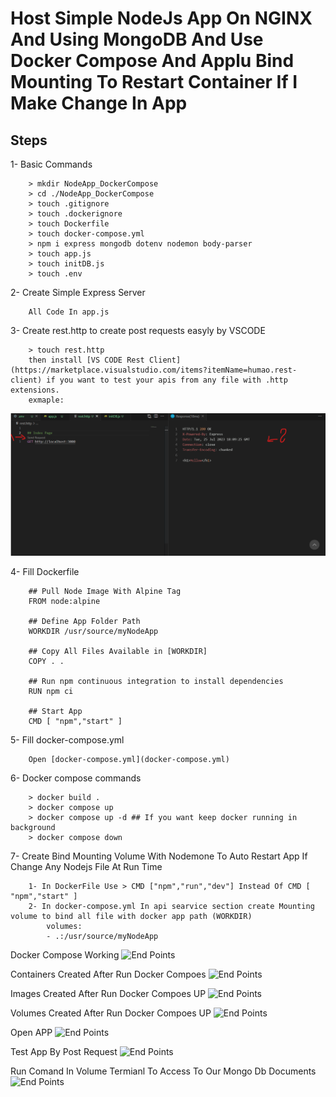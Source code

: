 Host Simple NodeJs App On NGINX And Using MongoDB And Use Docker Compose And Applu Bind Mounting To Restart Container If I Make Change In App 
=====

Steps
-----------------------------------------
1- Basic Commands
```
    > mkdir NodeApp_DockerCompose
    > cd ./NodeApp_DockerCompose
    > touch .gitignore
    > touch .dockerignore
    > touch Dockerfile
    > touch docker-compose.yml
    > npm i express mongodb dotenv nodemon body-parser
    > touch app.js
    > touch initDB.js
    > touch .env
```

2- Create Simple Express Server 
```
    All Code In app.js
```

3- Create rest.http to create post requests easyly by VSCODE
```
    > touch rest.http
    then install [VS CODE Rest Client](https://marketplace.visualstudio.com/items?itemName=humao.rest-client) if you want to test your apis from any file with .http extensions.
    exmaple:
```
![End Points](https://raw.githubusercontent.com/ahmednageebmahmoud/Learn-By-Examples/main/Docker/NodeApp_DockerCompose/images/1-rest-http.png?raw=true)


4- Fill Dockerfile
```
    ## Pull Node Image With Alpine Tag
    FROM node:alpine

    ## Define App Folder Path
    WORKDIR /usr/source/myNodeApp

    ## Copy All Files Available in [WORKDIR]
    COPY . .

    ## Run npm continuous integration to install dependencies 
    RUN npm ci

    ## Start App
    CMD [ "npm","start" ]
````

5- Fill docker-compose.yml 
```
    Open [docker-compose.yml](docker-compose.yml)

```


6- Docker compose commands  
```
    > docker build .
    > docker compose up 
    > docker compose up -d ## If you want keep docker running in background 
    > docker compose down

```

7- Create Bind Mounting Volume With Nodemone To Auto Restart App If Change Any Nodejs File At Run Time  
```
    1- In DockerFile Use > CMD ["npm","run","dev"] Instead Of CMD [ "npm","start" ]
    2- In docker-compose.yml In api searvice section create Mounting volume to bind all file with docker app path (WORKDIR)
        volumes:
        - .:/usr/source/myNodeApp
```

Docker Compose Working 
![End Points](https://raw.githubusercontent.com/ahmednageebmahmoud/Learn-By-Examples/main/Docker/NodeApp_DockerCompose/images/2-Docker-Compose-Working.png?raw=true)

Containers Created After Run Docker Compoes 
![End Points](https://raw.githubusercontent.com/ahmednageebmahmoud/Learn-By-Examples/main/Docker/NodeApp_DockerCompose/images/3-Containers-Created-After-Run-Docker-Compose.png?raw=true)

Images Created After Run Docker Compoes UP
![End Points](https://raw.githubusercontent.com/ahmednageebmahmoud/Learn-By-Examples/main/Docker/NodeApp_DockerCompose/images/4--Images-Created-After-Run-Docker-Compoes-UP.png?raw=true)

Volumes Created After Run Docker Compoes UP
![End Points](https://raw.githubusercontent.com/ahmednageebmahmoud/Learn-By-Examples/main/Docker/NodeApp_DockerCompose/images/5-Volumes-Created-After-Run-Docker-Compoes-UP.png?raw=true)

Open APP
![End Points](https://raw.githubusercontent.com/ahmednageebmahmoud/Learn-By-Examples/main/Docker/NodeApp_DockerCompose/images/6-Open-APP.png?raw=true)

Test App By Post Request
![End Points](https://raw.githubusercontent.com/ahmednageebmahmoud/Learn-By-Examples/main/Docker/NodeApp_DockerCompose/images/7-Test-App-By-Post-Request?raw=true)

Run Comand In Volume Termianl To Access To Our Mongo Db Documents
![End Points](https://raw.githubusercontent.com/ahmednageebmahmoud/Learn-By-Examples/main/Docker/NodeApp_DockerCompose/images/8-Run-Comand-In-Volume-Termianl-To-Access-To-Our-Mongo-Db-Documents.png?raw=true)

